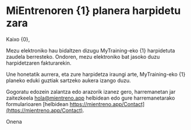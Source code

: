 # MiEntrenoren {1} planera harpidetu zara

Kaixo {0},

Mezu elektroniko hau bidaltzen dizugu MyTraining-eko
 {1} harpidetuta zaudela berresteko. Ondoren, mezu elektroniko bat jasoko duzu harpidetzaren fakturarekin.

Une honetatik aurrera, eta zure harpidetza iraungi arte, MyTraining-eko {1} planeko eduki guztiak sartzeko aukera izango duzu.

Gogoratu edozein zalantza edo arazorik izanez gero, harremanetan jar zaitezkeela <hola@mientreno.app> helbidean edo gure harremanetarako formularioaren [helbidean https://mientreno.app/Contact](https://mientreno.app/Contact).

Onena